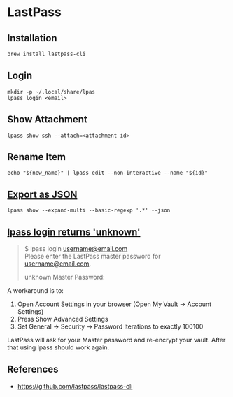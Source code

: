 # LastPass

## Installation

```bash
brew install lastpass-cli
```

## Login

```shell
mkdir -p ~/.local/share/lpas
lpass login <email>
```

## Show Attachment

```shell
lpass show ssh --attach=<attachment id>
```

## Rename Item

```shell
echo "${new_name}" | lpass edit --non-interactive --name "${id}"
```

## [Export as JSON][1]

```shell
lpass show --expand-multi --basic-regexp '.*' --json
```

## [lpass login returns 'unknown'][2]

> $ lpass login username@email.com <br/>
> Please enter the LastPass master password for username@email.com.
> 
> unknown
> Master Password:

A workaround is to:

1. Open Account Settings in your browser (Open My Vault → Account Settings)
2. Press Show Advanced Settings
3. Set General → Security → Password Iterations to exactly 100100

LastPass will ask for your Master password and re-encrypt your vault. After that using lpass should work again.

## References

- <https://github.com/lastpass/lastpass-cli>

[1]: https://github.com/lastpass/lastpass-cli/issues/560#issuecomment-724266729
[2]: https://github.com/lastpass/lastpass-cli/issues/604#issue-894502620
